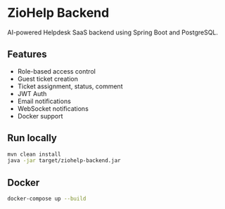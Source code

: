 # ZioHelp Backend

AI-powered Helpdesk SaaS backend using Spring Boot and PostgreSQL.

## Features
- Role-based access control
- Guest ticket creation
- Ticket assignment, status, comment
- JWT Auth
- Email notifications
- WebSocket notifications
- Docker support

## Run locally
```bash
mvn clean install
java -jar target/ziohelp-backend.jar
```

## Docker
```bash
docker-compose up --build
```
